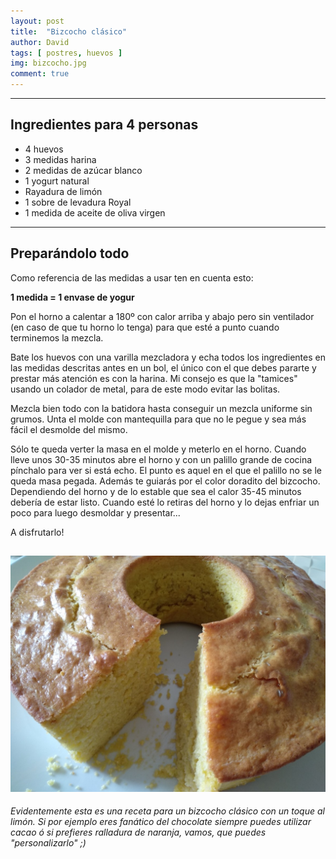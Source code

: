 ```yaml
---
layout: post
title:  "Bizcocho clásico"
author: David
tags: [ postres, huevos ]
img: bizcocho.jpg
comment: true
---
```


***

## Ingredientes para 4 personas

* 4 huevos
* 3 medidas harina 
* 2 medidas de azúcar blanco
* 1 yogurt natural 
* Rayadura de limón
* 1 sobre de levadura Royal
* 1 medida de aceite de oliva virgen

***

##  Preparándolo todo
Como referencia de las medidas a usar ten en cuenta esto: 

**1 medida = 1 envase de yogur**

Pon el horno a calentar a 180º con calor arriba y abajo pero sin ventilador (en caso de que tu horno lo tenga) para que esté a punto cuando terminemos la mezcla. 
 
Bate los huevos con una varilla mezcladora y echa todos los ingredientes en las medidas descritas antes en un bol, el único con el que debes pararte y prestar más atención es con la harina. Mi consejo es que la "tamices" usando un colador de metal, para de este modo evitar las bolitas. 

Mezcla bien todo con la batidora hasta conseguir un mezcla uniforme sin grumos.
Unta el molde con mantequilla para que no le pegue y sea más fácil el desmolde del mismo.

Sólo te queda verter la masa en el molde y meterlo en el horno. Cuando lleve unos 30-35 minutos abre el horno y con un palillo grande de cocina pínchalo para ver si está echo. El punto es aquel en el que el palillo no se le queda masa pegada. Además te guiarás por el color doradito del bizcocho.
Dependiendo del horno y de lo estable que sea el calor 35-45 minutos debería de estar listo.
Cuando esté lo retiras del horno y lo dejas enfriar un poco para luego desmoldar y presentar...

A disfrutarlo!


![bizcocho cortado](/assets/img/bizcocho_cortado.jpg)
----------

*Evidentemente esta es una receta para un bizcocho clásico con un toque al limón. Si por ejemplo eres fanático del chocolate siempre puedes utilizar cacao ó si prefieres ralladura de naranja, vamos, que puedes "personalizarlo" ;)*
